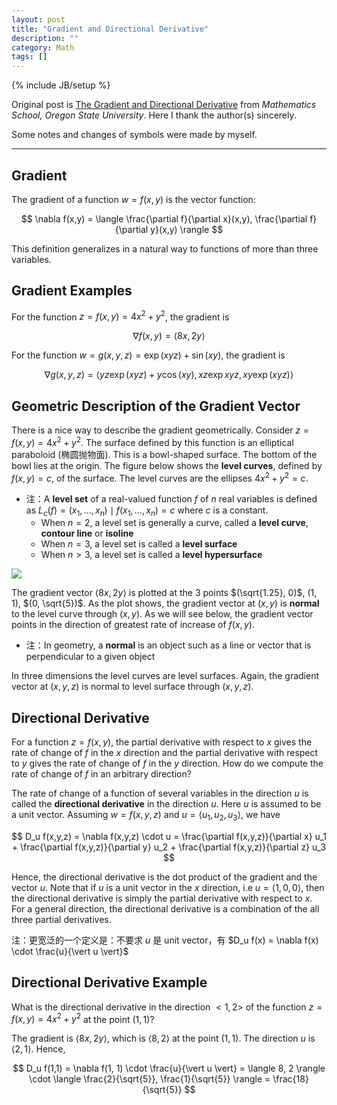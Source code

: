 ```yaml
---
layout: post
title: "Gradient and Directional Derivative"
description: ""
category: Math
tags: []
---
```

{% include JB/setup %}

Original post is [The Gradient and Directional Derivative](https://math.oregonstate.edu/home/programs/undergrad/CalculusQuestStudyGuides/vcalc/grad/grad.html) from _Mathematics School, Oregon State University_. Here I thank the author(s) sincerely. 

Some notes and changes of symbols were made by myself.

-----

## Gradient

The gradient of a function $w=f(x,y)$ is the vector function:

$$
\nabla f(x,y) = \langle \frac{\partial f}{\partial x}(x,y), \frac{\partial f}{\partial y}(x,y) \rangle
$$

This definition generalizes in a natural way to functions of more than three variables.

## Gradient Examples

For the function $z=f(x,y)=4x^2+y^2$, the gradient is

$$
\nabla f(x,y) = \langle 8x, 2y \rangle
$$

For the function $w=g(x,y,z)=\exp(xyz)+\sin(xy)$, the gradient is

$$
\nabla g(x, y, z) = \langle yz \exp(xyz) + y \cos(xy), xz \exp{xyz}, xy \exp(xyz) \rangle
$$

## Geometric Description of the Gradient Vector

There is a nice way to describe the gradient geometrically. Consider $z=f(x,y)=4x^2+y^2$. The surface defined by this function is an elliptical paraboloid (椭圆抛物面). This is a bowl-shaped surface. The bottom of the bowl lies at the origin. The figure below shows the **level curves**, defined by $f(x,y)=c$, of the surface. The level curves are the ellipses $4x^2+y^2=c$.

- 注：A **level set** of a real-valued function $f$ of $n$ real variables is defined as $L_c(f) = {(x_1, \dots, x_n) \mid f(x_1, \dots, x_n) = c}$ where $c$ is a constant. 
    - When $n=2$, a level set is generally a curve, called a **level curve**, **contour line** or **isoline**
    - When $n=3$, a level set is called a **level surface**
    - When $n>3$, a level set is called a **level hypersurface**

![](https://farm1.staticflickr.com/800/40350203525_4937a18286_o_d.gif)

The gradient vector $\langle 8x,2y \rangle$ is plotted at the 3 points $(\sqrt{1.25}, 0)$, $(1,1)$, $(0, \sqrt{5})$. As the plot shows, the gradient vector at $(x,y)$ is **normal** to the level curve through $(x,y)$. As we will see below, the gradient vector points in the direction of greatest rate of increase of $f(x,y)$.

- 注：In geometry, a **normal** is an object such as a line or vector that is perpendicular to a given object

In three dimensions the level curves are level surfaces. Again, the gradient vector at $(x,y,z)$ is normal to level surface through $(x,y,z)$.

## Directional Derivative

For a function $z=f(x,y)$, the partial derivative with respect to $x$ gives the rate of change of $f$ in the $x$ direction and the partial derivative with respect to $y$ gives the rate of change of $f$ in the $y$ direction. How do we compute the rate of change of $f$ in an arbitrary direction?

The rate of change of a function of several variables in the direction $u$ is called the **directional derivative** in the direction $u$. Here $u$ is assumed to be a unit vector. Assuming $w=f(x,y,z)$ and $u = \langle u_1,u_2,u_3 \rangle$, we have

$$
D_u f(x,y,z) = \nabla f(x,y,z) \cdot u = \frac{\partial f(x,y,z)}{\partial x} u_1 + \frac{\partial f(x,y,z)}{\partial y} u_2 + \frac{\partial f(x,y,z)}{\partial z} u_3
$$

Hence, the directional derivative is the dot product of the gradient and the vector $u$. Note that if $u$ is a unit vector in the $x$ direction, i.e $u=\langle 1,0,0 \rangle$, then the directional derivative is simply the partial derivative with respect to $x$. For a general direction, the directional derivative is a combination of the all three partial derivatives.

注：更宽泛的一个定义是：不要求 $u$ 是 unit vector，有 $D_u f(x) = \nabla f(x) \cdot \frac{u}{\vert u \vert}$

## Directional Derivative Example

What is the directional derivative in the direction $<1,2>$ of the function $z=f(x,y)=4x^2+y^2$ at the point $(1,1)$? 

The gradient is $\langle 8x,2y \rangle$, which is $\langle 8,2 \rangle$ at the point $(1,1)$. The direction $u$ is $\langle 2,1 \rangle$. Hence,

$$
D_u f(1,1) = \nabla f(1, 1) \cdot \frac{u}{\vert u \vert} = \langle 8, 2 \rangle \cdot \langle \frac{2}{\sqrt{5}}, \frac{1}{\sqrt{5}} \rangle = \frac{18}{\sqrt{5}}
$$
